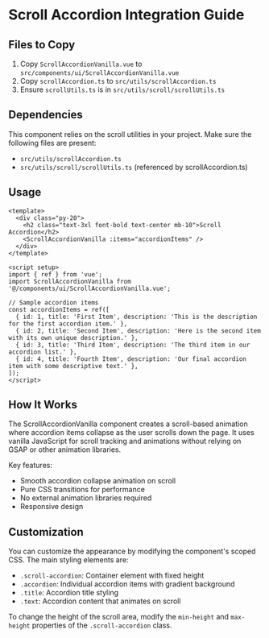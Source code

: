 # Scroll Accordion Integration Guide

## Files to Copy

1. Copy `ScrollAccordionVanilla.vue` to `src/components/ui/ScrollAccordionVanilla.vue`
2. Copy `scrollAccordion.ts` to `src/utils/scrollAccordion.ts`
3. Ensure `scrollUtils.ts` is in `src/utils/scroll/scrollUtils.ts`

## Dependencies

This component relies on the scroll utilities in your project. Make sure the following files are present:
- `src/utils/scrollAccordion.ts`
- `src/utils/scroll/scrollUtils.ts` (referenced by scrollAccordion.ts)

## Usage

```vue
<template>
  <div class="py-20">
    <h2 class="text-3xl font-bold text-center mb-10">Scroll Accordion</h2>
    <ScrollAccordionVanilla :items="accordionItems" />
  </div>
</template>

<script setup>
import { ref } from 'vue';
import ScrollAccordionVanilla from '@/components/ui/ScrollAccordionVanilla.vue';

// Sample accordion items
const accordionItems = ref([
  { id: 1, title: 'First Item', description: 'This is the description for the first accordion item.' },
  { id: 2, title: 'Second Item', description: 'Here is the second item with its own unique description.' },
  { id: 3, title: 'Third Item', description: 'The third item in our accordion list.' },
  { id: 4, title: 'Fourth Item', description: 'Our final accordion item with some descriptive text.' },
]);
</script>
```

## How It Works

The ScrollAccordionVanilla component creates a scroll-based animation where accordion items collapse as the user scrolls down the page. It uses vanilla JavaScript for scroll tracking and animations without relying on GSAP or other animation libraries.

Key features:
- Smooth accordion collapse animation on scroll
- Pure CSS transitions for performance
- No external animation libraries required
- Responsive design

## Customization

You can customize the appearance by modifying the component's scoped CSS. The main styling elements are:

- `.scroll-accordion`: Container element with fixed height
- `.accordion`: Individual accordion items with gradient background
- `.title`: Accordion title styling
- `.text`: Accordion content that animates on scroll

To change the height of the scroll area, modify the `min-height` and `max-height` properties of the `.scroll-accordion` class.